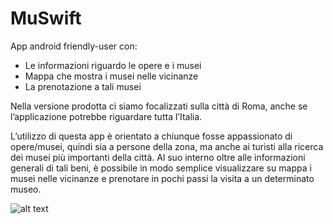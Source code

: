 # MuSwift

App android friendly-user con:
- Le informazioni riguardo le opere e i musei
- Mappa che mostra i musei nelle vicinanze
- La prenotazione a tali musei

Nella versione prodotta ci siamo focalizzati sulla città di Roma, anche se l’applicazione
potrebbe riguardare tutta l’Italia.

L’utilizzo di questa app è orientato a chiunque fosse appassionato di opere/musei, quindi sia a
persone della zona, ma anche ai turisti alla ricerca dei musei più importanti della città.
Al suo interno oltre alle informazioni generali di tali beni, è possibile in modo semplice visualizzare
su mappa i musei nelle vicinanze e prenotare in pochi passi la visita a un determinato museo.

![alt text](https://github.com/Quelehir/MuSwift/blob/main/app_screen/Screenshot_20210208_191457_com.example.prova_app.jpg?raw=true)
